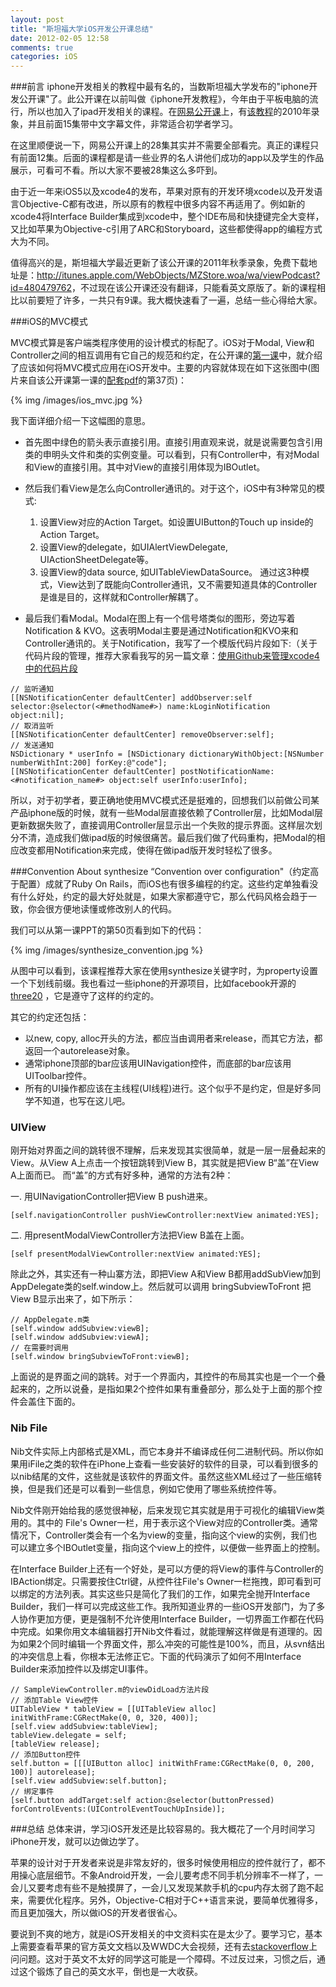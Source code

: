 ```yaml
---
layout: post
title: "斯坦福大学iOS开发公开课总结"
date: 2012-02-05 12:58
comments: true
categories: iOS
---
```


###前言
iphone开发相关的教程中最有名的，当数斯坦福大学发布的"iphone开发公开课"了。此公开课在以前叫做《iphone开发教程》，今年由于平板电脑的流行，所以也加入了ipad开发相关的课程。在[网易公开课](http://v.163.com/special/opencourse/iphonekaifa.html)上，有[该教程](http://v.163.com/special/opencourse/iphonekaifa.html)的2010年录象，并且前面15集带中文字幕文件，非常适合初学者学习。

<!--more-->

在这里顺便说一下，网易公开课上的28集其实并不需要全部看完。真正的课程只有前面12集。后面的课程都是请一些业界的名人讲他们成功的app以及学生的作品展示，可看可不看。所以大家不要被28集这么多吓到。

由于近一年来iOS5以及xcode4的发布，苹果对原有的开发环境xcode以及开发语言Objective-C都有改进，所以原有的教程中很多内容不再适用了。例如新的xcode4将Interface Builder集成到xcode中，整个IDE布局和快捷键完全大变样，又比如苹果为Objective-c引用了ARC和Storyboard，这些都使得app的编程方式大为不同。

值得高兴的是，斯坦福大学最近更新了该公开课的2011年秋季录象，免费下载地址是：<http://itunes.apple.com/WebObjects/MZStore.woa/wa/viewPodcast?id=480479762>，不过现在该公开课还没有翻译，只能看英文原版了。新的课程相比以前要短了许多，一共只有9课。我大概快速看了一遍，总结一些心得给大家。

###iOS的MVC模式

MVC模式算是客户端类程序使用的设计模式的标配了。iOS对于Modal, View和Controller之间的相互调用有它自己的规范和约定，在公开课的[第一课](http://itunes.apple.com/itunes-u/ipad-iphone-application-development/id480479762#)中，就介绍了应该如何将MVC模式应用在iOS开发中。主要的内容就体现在如下这张图中(图片来自该公开课第一课的[配套pdf](http://itunes.apple.com/itunes-u/ipad-iphone-application-development/id480479762#)的第37页)：

{% img /images/ios_mvc.jpg %}

我下面详细介绍一下这幅图的意思。

* 首先图中绿色的箭头表示直接引用。直接引用直观来说，就是说需要包含引用类的申明头文件和类的实例变量。可以看到，只有Controller中，有对Modal和View的直接引用。其中对View的直接引用体现为IBOutlet。

* 然后我们看View是怎么向Controller通讯的。对于这个，iOS中有3种常见的模式:
   1. 设置View对应的Action Target。如设置UIButton的Touch up inside的Action Target。
   1. 设置View的delegate，如UIAlertViewDelegate, UIActionSheetDelegate等。
   1. 设置View的data source, 如UITableViewDataSource。
  通过这3种模式，View达到了既能向Controller通讯，又不需要知道具体的Controller是谁是目的，这样就和Controller解耦了。

* 最后我们看Modal。Modal在图上有一个信号塔类似的图形，旁边写着Notification & KVO。这表明Modal主要是通过Notification和KVO来和Controller通讯的。关于Notification，我写了一个模版代码片段如下:（关于代码片段的管理，推荐大家看我写的另一篇文章：[使用Github来管理xcode4中的代码片段](http://blog.devtang.com/blog/2012/02/04/use-git-to-manage-code-snippets/)

``` objc
// 监听通知
[[NSNotificationCenter defaultCenter] addObserver:self selector:@selector(<#methodName#>) name:kLoginNotification object:nil];
// 取消监听
[[NSNotificationCenter defaultCenter] removeObserver:self];
// 发送通知
NSDictionary * userInfo = [NSDictionary dictionaryWithObject:[NSNumber numberWithInt:200] forKey:@"code"];
[[NSNotificationCenter defaultCenter] postNotificationName:<#notification_name#> object:self userInfo:userInfo];
```

所以，对于初学者，要正确地使用MVC模式还是挺难的，回想我们以前做公司某产品iphone版的时候，就有一些Modal层直接依赖了Controller层，比如Modal层更新数据失败了，直接调用Controller层显示出一个失败的提示界面。这样层次划分不清，造成我们做ipad版的时候很痛苦。最后我们做了代码重构，把Modal的相应改变都用Notification来完成，使得在做ipad版开发时轻松了很多。


###Convention About synthesize
“Convention over configuration"（约定高于配置）成就了Ruby On Rails，而iOS也有很多编程的约定。这些约定单独看没有什么好处，约定的最大好处就是，如果大家都遵守它，那么代码风格会趋于一致，你会很方便地读懂或修改别人的代码。

我们可以从第一课PPT的第50页看到如下的代码：

{% img /images/synthesize_convention.jpg %}

从图中可以看到，该课程推荐大家在使用synthesize关键字时，为property设置一个下划线前缀。我也看过一些iphone的开源项目，比如facebook开源的 [three20](https://github.com/facebook/three20/) ，它是遵守了这样的约定的。

其它的约定还包括：

* 以new, copy, alloc开头的方法，都应当由调用者来release，而其它方法，都返回一个autorelease对象。
* 通常iphone顶部的bar应该用UINavigation控件，而底部的bar应该用UIToolbar控件。
* 所有的UI操作都应该在主线程(UI线程)进行。这个似乎不是约定，但是好多同学不知道，也写在这儿吧。


### UIView
刚开始对界面之间的跳转很不理解，后来发现其实很简单，就是一层一层叠起来的View。从View A上点击一个按钮跳转到View B，其实就是把View B“盖”在View A上面而已。
而“盖”的方式有好多种，通常的方法有2种：

 一. 用UINavigationController把View B push进来。
``` objc
[self.navigationController pushViewController:nextView animated:YES]; 
```

 二. 用presentModalViewController方法把View B盖在上面。

``` objc
[self presentModalViewController:nextView animated:YES];
```

除此之外，其实还有一种山寨方法，即把View A和View B都用addSubView加到AppDelegate类的self.window上。然后就可以调用 bringSubviewToFront 把 View B显示出来了，如下所示：
``` objc
// AppDelegate.m类
[self.window addSubview:viewB];
[self.window addSubview:viewA];
// 在需要时调用
[self.window bringSubviewToFront:viewB];
```

上面说的是界面之间的跳转。对于一个界面内，其控件的布局其实也是一个一个叠起来的，之所以说叠，是指如果2个控件如果有重叠部分，那么处于上面的那个控件会盖住下面的。

### Nib File
Nib文件实际上内部格式是XML，而它本身并不编译成任何二进制代码。所以你如果用iFile之类的软件在iPhone上查看一些安装好的软件的目录，可以看到很多的以nib结尾的文件，这些就是该软件的界面文件。虽然这些XML经过了一些压缩转换，但是我们还是可以看到一些信息，例如它使用了哪些系统控件等。

Nib文件刚开始给我的感觉很神秘，后来发现它其实就是用于可视化的编辑View类用的。其中的 File's Owner一栏，用于表示这个View对应的Controller类。通常情况下，Controller类会有一个名为view的变量，指向这个view的实例，我们也可以建立多个IBOutlet变量，指向这个view上的控件，以便做一些界面上的控制。

在Interface Builder上还有一个好处，是可以方便的将View的事件与Controller的IBAction绑定。只需要按住Ctrl键，从控件往File's Owner一栏拖拽，即可看到可以绑定的方法列表。其实这些只是简化了我们的工作，如果完全抛开Interface Builder，我们一样可以完成这些工作。我所知道业界的一些iOS开发部门，为了多人协作更加方便，更是强制不允许使用Interface Builder，一切界面工作都在代码中完成。如果你用文本编辑器打开Nib文件看过，就能理解这样做是有道理的。因为如果2个同时编辑一个界面文件，那么冲突的可能性是100%，而且，从svn结出的冲突信息上看，你根本无法修正它。下面的代码演示了如何不用Interface Builder来添加控件以及绑定UI事件。

``` objc
// SampleViewController.m的viewDidLoad方法片段
// 添加Table View控件
UITableView * tableView = [[UITableView alloc] initWithFrame:CGRectMake(0, 0, 320, 400)];
[self.view addSubview:tableView];
tableView.delegate = self;
[tableView release];
// 添加Button控件
self.button = [[[UIButton alloc] initWithFrame:CGRectMake(0, 0, 200, 100)] autorelease];
[self.view addSubview:self.button];
// 绑定事件
[self.button addTarget:self action:@selector(buttonPressed) forControlEvents:(UIControlEventTouchUpInside)];
```

###总结
总体来讲，学习iOS开发还是比较容易的。我大概花了一个月时间学习iPhone开发，就可以边做边学了。

苹果的设计对于开发者来说是非常友好的，很多时候使用相应的控件就行了，都不用操心底层细节。不象Android开发，一会儿要考虑不同手机分辨率不一样了，一会儿又要考虑有些不是触摸屏了，一会儿又发现某款手机的cpu内存太弱了跑不起来，需要优化程序。另外，Objective-C相对于C++语言来说，要简单优雅得多，而且更加强大，所以做iOS的开发者很省心。

要说到不爽的地方，就是iOS开发相关的中文资料实在是太少了。要学习它，基本上需要查看苹果的官方英文文档以及WWDC大会视频，还有去[stackoverflow](http://www.stackoverflow.com)上问问题。这对于英文不太好的同学这可能是一个障碍。不过反过来，习惯之后，通过这个锻炼了自己的英文水平，倒也是一大收获。

